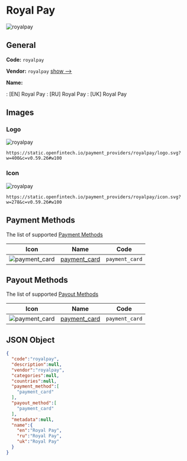 
# Royal Pay 
![royalpay](https://static.openfintech.io/payment_providers/royalpay/logo.svg?w=400&c=v0.59.26#w100)  

## General 
 
**Code:** `royalpay` 
 
**Vendor:** `royalpay` [show -->](/vendors/royalpay/) 
 
**Name:** 
 
:	[EN] Royal Pay 
:	[RU] Royal Pay 
:	[UK] Royal Pay 
 

## Images 

### Logo 
 
![royalpay](https://static.openfintech.io/payment_providers/royalpay/logo.svg?w=400&c=v0.59.26#w100)  

```
https://static.openfintech.io/payment_providers/royalpay/logo.svg?w=400&c=v0.59.26#w100
```  

### Icon 
 
![royalpay](https://static.openfintech.io/payment_providers/royalpay/icon.svg?w=278&c=v0.59.26#w100)  

```
https://static.openfintech.io/payment_providers/royalpay/icon.svg?w=278&c=v0.59.26#w100
```  

## Payment Methods 
 
The list of supported [Payment Methods](/payment-methods/) 

|Icon|Name|Code| 
|:---:|:---:|:---:| 
|![payment_card](https://static.openfintech.io/payment_methods/payment_card/icon.svg?w=278&c=v0.59.26#w100) |[payment_card](/payment-methods/payment_card/)|`payment_card`| 
 

## Payout Methods 
 
The list of supported [Payout Methods](/payout-methods/) 

|Icon|Name|Code| 
|:---:|:---:|:---:| 
|![payment_card](https://static.openfintech.io/payout_methods/payment_card/icon.svg?w=278&c=v0.59.26#w40) |[payment_card](payout-methodspayment_card/)|`payment_card`| 
 

## JSON Object 

```json
{
  "code":"royalpay",
  "description":null,
  "vendor":"royalpay",
  "categories":null,
  "countries":null,
  "payment_method":[
    "payment_card"
  ],
  "payout_method":[
    "payment_card"
  ],
  "metadata":null,
  "name":{
    "en":"Royal Pay",
    "ru":"Royal Pay",
    "uk":"Royal Pay"
  }
}
```  
